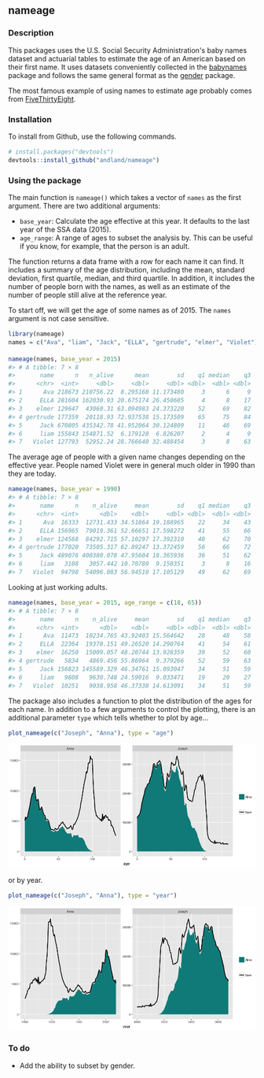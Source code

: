 
<!-- README.md is generated from README.Rmd. Please edit that file -->
nameage
-------

### Description

This packages uses the U.S. Social Security Administration's baby names dataset and actuarial tables to estimate the age of an American based on their first name. It uses datasets conveniently collected in the [babynames](http://github.com/hadley/babynames) package and follows the same general format as the [gender](https://github.com/ropensci/gender) package.

The most famous example of using names to estimate age probably comes from [FiveThirtyEight](https://fivethirtyeight.com/features/how-to-tell-someones-age-when-all-you-know-is-her-name/).

### Installation

To install from Github, use the following commands.

``` r
# install.packages("devtools")
devtools::install_github("andland/nameage")
```

### Using the package

The main function is `nameage()` which takes a vector of `names` as the first argument. There are two additional arguments:

-   `base_year`: Calculate the age effective at this year. It defaults to the last year of the SSA data (2015).
-   `age_range`: A range of ages to subset the analysis by. This can be useful if you know, for example, that the person is an adult.

The function returns a data frame with a row for each name it can find. It includes a summary of the age distribution, including the mean, standard deviation, first quartile, median, and third quartile. In addition, it includes the number of people born with the names, as well as an estimate of the number of people still alive at the reference year.

To start off, we will get the age of some names as of 2015. The `names` argument is not case sensitive.

``` r
library(nameage)
names = c("Ava", "liam", "Jack", "ELLA", "gertrude", "elmer", "Violet")

nameage(names, base_year = 2015)
#> # A tibble: 7 × 8
#>       name      n   n_alive      mean        sd    q1 median    q3
#>      <chr>  <int>     <dbl>     <dbl>     <dbl> <dbl>  <dbl> <dbl>
#> 1      Ava 218673 210756.22  8.295168 11.173480     3      6     9
#> 2     ELLA 281604 162030.93 20.675174 26.450605     4      8    17
#> 3    elmer 129647  43060.31 63.094983 24.373220    52     69    82
#> 4 gertrude 177359  20118.93 72.937538 15.173509    65     75    84
#> 5     Jack 670805 435342.78 41.952064 30.124809    11     46    69
#> 6     liam 155843 154871.52  6.179128  6.826207     2      4     9
#> 7   Violet 127793  52952.24 28.766640 32.488454     3      8    63
```

The average age of people with a given name changes depending on the effective year. People named Violet were in general much older in 1990 than they are today.

``` r
nameage(names, base_year = 1990)
#> # A tibble: 7 × 8
#>       name      n    n_alive     mean        sd    q1 median    q3
#>      <chr>  <int>      <dbl>    <dbl>     <dbl> <dbl>  <dbl> <dbl>
#> 1      Ava  16333  12731.433 34.51864 19.188965    22     34    43
#> 2     ELLA 156965  79019.361 52.66651 17.598272    41     55    66
#> 3    elmer 124568  84292.715 57.10297 17.392310    48     62    70
#> 4 gertrude 177020  73505.317 62.89247 13.372459    56     66    72
#> 5     Jack 489076 400380.078 47.95604 18.365936    36     51    62
#> 6     liam   3108   3057.442 10.70789  9.150351     3      8    16
#> 7   Violet  94798  54096.083 56.94518 17.105129    49     62    69
```

Looking at just working adults.

``` r
nameage(names, base_year = 2015, age_range = c(18, 65))
#> # A tibble: 7 × 8
#>       name      n    n_alive     mean        sd    q1 median    q3
#>      <chr>  <int>      <dbl>    <dbl>     <dbl> <dbl>  <dbl> <dbl>
#> 1      Ava  11473  10234.765 43.92403 15.564642    28     48    58
#> 2     ELLA  22364  19378.151 49.26520 14.290764    41     54    61
#> 3    elmer  16250  15009.057 48.20744 13.928359    39     52    60
#> 4 gertrude   5834   4869.456 55.86964  9.379266    52     59    63
#> 5     Jack 156823 145589.329 46.34761 15.093047    34     51    59
#> 6     liam   9808   9630.748 24.59016  9.033471    19     20    27
#> 7   Violet  10251   9038.958 46.37338 14.613091    34     51    59
```

The package also includes a function to plot the distribution of the ages for each name. In addition to a few arguments to control the plotting, there is an additional parameter `type` which tells whether to plot by age...

``` r
plot_nameage(c("Joseph", "Anna"), type = "age")
```

![](README-unnamed-chunk-6-1.png)

or by year.

``` r
plot_nameage(c("Joseph", "Anna"), type = "year")
```

![](README-unnamed-chunk-7-1.png)

### To do

-   Add the ability to subset by gender.
